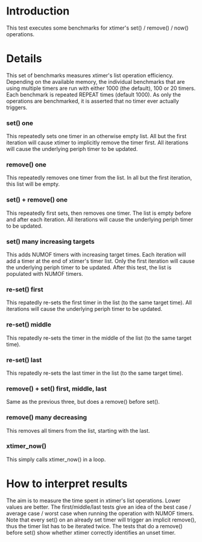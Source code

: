 # Introduction

This test executes some benchmarks for xtimer's set() / remove() / now()
operations.

# Details

This set of benchmarks measures xtimer's list operation efficiency.
Depending on the available memory, the individual benchmarks that are using
multiple timers are run with either 1000 (the default), 100 or 20 timers.
Each benchmark is repeated REPEAT times (default 1000).
As only the operations are benchmarked, it is asserted that no timer ever
actually triggers.

### set() one

This repeatedly sets one timer in an otherwise empty list.
All but the first iteration will cause xtimer to implicitly remove the timer
first.
All iterations will cause the underlying periph timer to be updated.

### remove() one

This repeatedly removes one timer from the list. In all but the first iteration,
this list will be empty.


### set() + remove() one

This repeatedly first sets, then removes one timer. The list is empty
before and after each iteration.
All iterations will cause the underlying periph timer to be updated.

### set() many increasing targets

This adds NUMOF timers with increasing target times. Each iteration will add a
timer at the end of xtimer's timer list.
Only the first iteration will cause the underlying periph timer to be updated.
After this test, the list is populated with NUMOF timers.

### re-set() first

This repatedly re-sets the first timer in the list (to the same target time).
All iterations will cause the underlying periph timer to be updated.

### re-set() middle

This repatedly re-sets the timer in the middle of the list (to the same target
time).

### re-set() last

This repatedly re-sets the last timer in the list (to the same target time).

### remove() + set() first, middle, last

Same as the previous three, but does a remove() before set().

### remove() many decreasing

This removes all timers from the list, starting with the last.

### xtimer_now()

This simply calls xtimer_now() in a loop.


# How to interpret results

The aim is to measure the time spent in xtimer's list operations.
Lower values are better.
The first/middle/last tests give an idea of the best case / average case /
worst case when running the operation with NUMOF timers.
Note that every set() on an already set timer will trigger an implicit remove(),
thus the timer list has to be iterated twice.
The tests that do a remove() before set() show whether xtimer correctly
identifies an unset timer.
